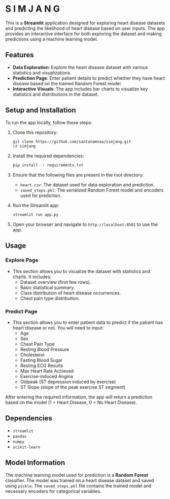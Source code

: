 # S I M J A N G

This is a **Streamlit** application designed for exploring heart disease datasets and predicting the likelihood of heart disease based on user inputs. The app provides an interactive interface for both exploring the dataset and making predictions using a machine learning model.

## Features

- **Data Exploration**: Explore the heart disease dataset with various statistics and visualizations.
- **Prediction Page**: Enter patient details to predict whether they have heart disease based on the trained Random Forest model.
- **Interactive Visuals**: The app includes bar charts to visualize key statistics and distributions in the dataset.

## Setup and Installation

To run the app locally, follow these steps:

1. Clone this repository:

   ```bash
   git clone https://github.com/santanamnaa/simjang.git
   cd simjang
   ```

2. Install the required dependencies:
   ```bash
   pip install -r requirements.txt
   ```

3. Ensure that the following files are present in the root directory:
   - `heart.csv`: The dataset used for data exploration and prediction.
   - `saved_steps.pkl`: The serialized Random Forest model and encoders used for prediction.

4. Run the Streamlit app:

   ```bash
   streamlit run app.py
   ```

5. Open your browser and navigate to `http://localhost:8501` to use the app.

## Usage

### Explore Page
- This section allows you to visualize the dataset with statistics and charts. It includes:
  - Dataset overview (first few rows).
  - Basic statistical summary.
  - Class distribution of heart disease occurrences.
  - Chest pain type distribution.

### Predict Page
- This section allows you to enter patient data to predict if the patient has heart disease or not. You will need to input:
  - Age
  - Sex
  - Chest Pain Type
  - Resting Blood Pressure
  - Cholesterol
  - Fasting Blood Sugar
  - Resting ECG Results
  - Max Heart Rate Achieved
  - Exercise-induced Angina
  - Oldpeak (ST depression induced by exercise)
  - ST Slope (slope of the peak exercise ST segment)

After entering the required information, the app will return a prediction based on the model (1 = Heart Disease, 0 = No Heart Disease).

## Dependencies

- `streamlit`
- `pandas`
- `numpy`
- `scikit-learn`

## Model Information

The machine learning model used for prediction is a **Random Forest** classifier. The model was trained on a heart disease dataset and saved using `pickle`. The `saved_steps.pkl` file contains the trained model and necessary encoders for categorical variables.
